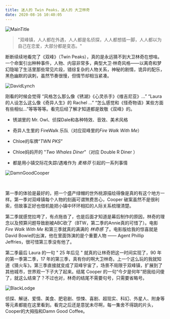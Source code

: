 ```yaml
---
title: 迷人的 Twin Peaks，迷人的 大卫林奇
date: 2020-08-16 10:40:05
---
```


![MainTitle](https://cdn.donaldxdonald.xyz/blog/twinPeaks/MainTitle.png)

> "双峰镇，人人都在外遇，人人都是名侦探，人人都想插一脚，人人都以为自己在恋爱，大部分都是变态。"

  断断续续地看完了《双峰》（Twin Peaks），真的是永远猜不到大卫林奇在想啥。一个命案引出种种事件，人物、内容非常多，典型大卫·林奇风格——以离奇和梦幻隐喻了生活里那些常见片段，错综复杂的人物关系，神秘的剧情，诡异的配乐，黑色幽默的讽刺，虽然节奏很慢，但情节却相当紧凑。

  

![DavidLynch](https://cdn.donaldxdonald.xyz/blog/twinPeaks/DavidLynch.jpg)

   刚看的时候会觉得 “风格怎么那么像《锈湖》《心灵杀手》《维吉尼亚》...” “Laura 的人设怎么这么像《奇异人生》的 Rachel ...” “怎么感觉和《怪奇物语》某些方面有些相似...”等等等等。看完后经了解才知道都是致敬《双峰》的。

- 锈湖里的 Mr. Owl、侦探Dale和各种特效、音效、美术风格

- 奇异人生里的 FireWalk 乐队（对应双峰里的*Fire Walk With Me*）

- Chloe的车牌“*TWN PKS*”

- Chloe妈妈开的 "*Two Whales Diner*"（对应 Double R Diner ）

- 都是用小镇交际花失踪/遇难作为 *麦格芬* 引起的一系列事情



![DamnGoodCooper](https://cdn.donaldxdonald.xyz/blog/twinPeaks/DamnGoodCooper.jpg)

​	

第一季的体验是最好的，把一个盛产绿帽的世外桃源描绘得像是真的有这个地方一样。第一季对双峰镇每个人物的刻画可谓煞费苦心，Cooper 破案虽然不是很利索，但故事正好也借机能把小镇中环环相扣的人际关系梳理清楚。

​	第二季就感觉拉垮了，有点拖沓了，也是后面才知道是幕后制作的原因，林奇的理念以及预算问题导致剧被ABC砍了（BTW，第二季的Annie真的可惜了）。电影 *Fire Walk With Me* 和第三季就真的满满的 *林奇感* 了。电影版给我的惊喜就是David Bowie的出演，他在里面饰演的是个重要人物 —— Agent Phillip Jeffries，很可惜第三季没有他了。

   第二季最后 Laura 的一句 "  25 年后见 " 就真的让林奇把这一时间实现了，90 年的第一季第二季，17 年的第三季，真有你的啊大卫林奇。上一个这么玩的我就知道《猜火车》。第三季直接就变成了双峰宇宙了，场景不局限于双峰镇，扩展到了其他城市，世界观一下子大了起来。结尾 Cooper 的一句“今夕是何年”把我给问傻了，就这么结束了？不过也对，林奇的结尾不需要句号，只需要省略号。



![BlackLodge](https://cdn.donaldxdonald.xyz/blog/twinPeaks/BlackLodge.jpg)



   侦探、解谜、爱情、美食、肥皂剧、惊悚、喜剧、超现实、科幻、外星人、附身等等元素都能在这里看到。看完之后还是意犹未尽啊，每一集舍不得跳的片头，Cooper的大拇指和Damn Good Coffee。